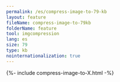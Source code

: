 ```yaml
---
permalink: /es/compress-image-to-79-kb
layout: feature
fileName: compress-image-to-79kb
folderName: feature
tool: imgcompression
lang: es
size: 79
type: kb
nointernationalization: true
---
```

{%- include compress-image-to-X.html -%}
      
